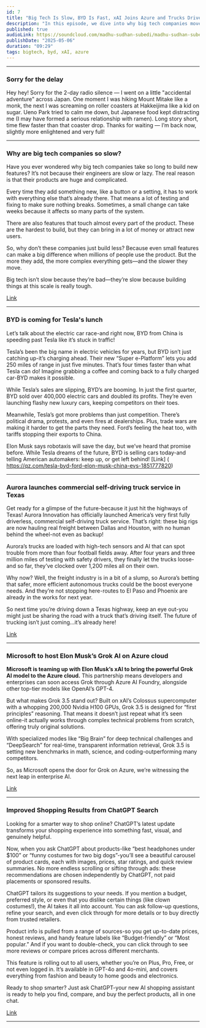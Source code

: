 ```yaml
---
id: 7
title: "Big Tech Is Slow, BYD Is Fast, xAI Joins Azure and Trucks Drive Themselves Now?!"
description: "In this episode, we dive into why big tech companies move at a snail's pace (spoiler: it’s not laziness), how BYD is leaving Tesla in the EV dust, and why you might see a driverless truck cruising down a Texas highway. Plus, we explore Elon Musk’s Grok AI joining Microsoft’s Azure and ChatGPT’s slick new shopping upgrade. It's a whirlwind tour of the future—from code to cars to cloud!"
published: true
audioLink: https://soundcloud.com/madhu-sudhan-subedi/madhu-sudhan-subedi-tech-weekly-seventh-episode
publishDate: "2025-05-06"
duration: "09:29"
tags: bigtech, byd, xAI, azure
---
```


---

### **Sorry for the delay**

Hey hey! Sorry for the 2-day radio silence — I went on a little "accidental adventure" across Japan. One moment I was hiking Mount Mitake like a monk, the next I was screaming on roller coasters at Hakkeijima like a kid on sugar. Ueno Park tried to calm me down, but Japanese food kept distracting me (I may have formed a serious relationship with ramen). Long story short, time flew faster than that coaster drop. Thanks for waiting — I’m back now, slightly more enlightened and very full!

---

### **Why are big tech companies so slow?**
Have you ever wondered why big tech companies take so long to build new features? It’s not because their engineers are slow or lazy. The real reason is that their products are huge and complicated.

Every time they add something new, like a button or a setting, it has to work with everything else that’s already there. That means a lot of testing and fixing to make sure nothing breaks. Sometimes, a small change can take weeks because it affects so many parts of the system.

There are also features that touch almost every part of the product. These are the hardest to build, but they can bring in a lot of money or attract new users.

So, why don’t these companies just build less? Because even small features can make a big difference when millions of people use the product. But the more they add, the more complex everything gets—and the slower they move.

Big tech isn’t slow because they’re bad—they’re slow because building things at this scale is really tough.

[Link](https://www.seangoedecke.com/difficulty-in-big-tech/?utm_source=tldrnewsletter)

---

### **BYD is coming for Tesla's lunch**
Let’s talk about the electric car race-and right now, BYD from China is speeding past Tesla like it’s stuck in traffic!

Tesla’s been the big name in electric vehicles for years, but BYD isn’t just catching up-it’s charging ahead. Their new “Super e-Platform” lets you add 250 miles of range in just five minutes. That’s four times faster than what Tesla can do! Imagine grabbing a coffee and coming back to a fully charged car-BYD makes it possible.

While Tesla’s sales are slipping, BYD’s are booming. In just the first quarter, BYD sold over 400,000 electric cars and doubled its profits. They’re even launching flashy new luxury cars, keeping competitors on their toes.

Meanwhile, Tesla’s got more problems than just competition. There’s political drama, protests, and even fires at dealerships. Plus, trade wars are making it harder to get the parts they need. Ford’s feeling the heat too, with tariffs stopping their exports to China.

Elon Musk says robotaxis will save the day, but we’ve heard that promise before. While Tesla dreams of the future, BYD is selling cars today-and telling American automakers: keep up, or get left behind!
[Link] ( https://qz.com/tesla-byd-ford-elon-musk-china-evs-1851777820)

---
### **Aurora launches commercial self-driving truck service in Texas**

Get ready for a glimpse of the future-because it just hit the highways of Texas! Aurora Innovation has officially launched America’s very first fully driverless, commercial self-driving truck service. That’s right: these big rigs are now hauling real freight between Dallas and Houston, with no human behind the wheel-not even as backup!

Aurora’s trucks are loaded with high-tech sensors and AI that can spot trouble from more than four football fields away. After four years and three million miles of testing with safety drivers, they finally let the trucks loose-and so far, they’ve clocked over 1,200 miles all on their own.

Why now? Well, the freight industry is in a bit of a slump, so Aurora’s betting that safer, more efficient autonomous trucks could be the boost everyone needs. And they’re not stopping here-routes to El Paso and Phoenix are already in the works for next year.

So next time you’re driving down a Texas highway, keep an eye out-you might just be sharing the road with a truck that’s driving itself. The future of trucking isn’t just coming…it’s already here!

[Link](https://techcrunch.com/2025/05/01/aurora-launches-commercial-self-driving-truck-service-in-texas/?utm_source=tldrnewsletter)

---
### **Microsoft to host Elon Musk’s Grok AI on Azure cloud**

**Microsoft is teaming up with Elon Musk’s xAI to bring the powerful Grok AI model to the Azure cloud.** This partnership means developers and enterprises can soon access Grok through Azure AI Foundry, alongside other top-tier models like OpenAI’s GPT-4.

But what makes Grok 3.5 stand out? Built on xAI’s Colossus supercomputer with a whopping 200,000 Nvidia H100 GPUs, Grok 3.5 is designed for “first principles” reasoning. That means it doesn’t just repeat what it’s seen online-it actually works through complex technical problems from scratch, offering truly original solutions.

With specialized modes like “Big Brain” for deep technical challenges and “DeepSearch” for real-time, transparent information retrieval, Grok 3.5 is setting new benchmarks in math, science, and coding-outperforming many competitors.

So, as Microsoft opens the door for Grok on Azure, we’re witnessing the next leap in enterprise AI.

[Link](https://www.perplexity.ai/page/microsoft-to-host-elon-musks-g-9HXXVXL_Q9yhzS8Ng.YmmA)

---

### **Improved Shopping Results from ChatGPT Search**

Looking for a smarter way to shop online? ChatGPT’s latest update transforms your shopping experience into something fast, visual, and genuinely helpful.

Now, when you ask ChatGPT about products-like “best headphones under $100” or “funny costumes for two big dogs”-you’ll see a beautiful carousel of product cards, each with images, prices, star ratings, and quick review summaries. No more endless scrolling or sifting through ads: these recommendations are chosen independently by ChatGPT, not paid placements or sponsored results.

ChatGPT tailors its suggestions to your needs. If you mention a budget, preferred style, or even that you dislike certain things (like clown costumes!), the AI takes it all into account. You can ask follow-up questions, refine your search, and even click through for more details or to buy directly from trusted retailers.

Product info is pulled from a range of sources-so you get up-to-date prices, honest reviews, and handy feature labels like “Budget-friendly” or “Most popular.” And if you want to double-check, you can click through to see more reviews or compare prices across different merchants.

This feature is rolling out to all users, whether you’re on Plus, Pro, Free, or not even logged in. It’s available in GPT-4o and 4o-mini, and covers everything from fashion and beauty to home goods and electronics.

Ready to shop smarter? Just ask ChatGPT-your new AI shopping assistant is ready to help you find, compare, and buy the perfect products, all in one chat.

[Link](https://help.openai.com/en/articles/11146633-improved-shopping-results-from-chatgpt-search)

---

